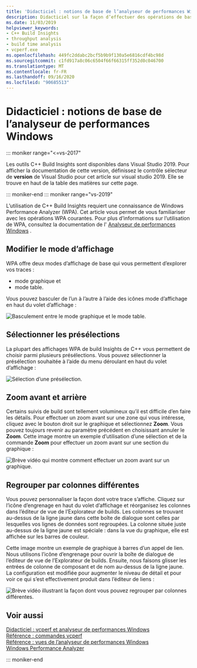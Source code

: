 ```yaml
---
title: 'Didacticiel : notions de base de l’analyseur de performances Windows'
description: Didacticiel sur la façon d’effectuer des opérations de base dans l’analyseur de performances Windows.
ms.date: 11/03/2019
helpviewer_keywords:
- C++ Build Insights
- throughput analysis
- build time analysis
- vcperf.exe
ms.openlocfilehash: 449fc2ddabc2bcf5b9b9f130a5e6816cdf4bc98d
ms.sourcegitcommit: c1fd917a8c06c6504f66f66315ff352d0c046700
ms.translationtype: MT
ms.contentlocale: fr-FR
ms.lasthandoff: 09/16/2020
ms.locfileid: "90685513"
---
```

# <a name="tutorial-windows-performance-analyzer-basics"></a>Didacticiel : notions de base de l’analyseur de performances Windows

::: moniker range="<=vs-2017"

Les outils C++ Build Insights sont disponibles dans Visual Studio 2019. Pour afficher la documentation de cette version, définissez le contrôle sélecteur de **version** de Visual Studio pour cet article sur visual studio 2019. Elle se trouve en haut de la table des matières sur cette page.

::: moniker-end
::: moniker range="vs-2019"

L’utilisation de C++ Build Insights requiert une connaissance de Windows Performance Analyzer (WPA). Cet article vous permet de vous familiariser avec les opérations WPA courantes. Pour plus d’informations sur l’utilisation de WPA, consultez la documentation de l' [Analyseur de performances Windows](/windows-hardware/test/wpt/windows-performance-analyzer) .

## <a name="change-the-view-mode"></a>Modifier le mode d’affichage

WPA offre deux modes d’affichage de base qui vous permettent d’explorer vos traces :

- mode graphique et
- mode table.

Vous pouvez basculer de l’un à l’autre à l’aide des icônes mode d’affichage en haut du volet d’affichage :

![Basculement entre le mode graphique et le mode table.](media/wpa-switching-view-mode.gif)

## <a name="select-presets"></a>Sélectionner les présélections

La plupart des affichages WPA de build Insights de C++ vous permettent de choisir parmi plusieurs présélections. Vous pouvez sélectionner la présélection souhaitée à l’aide du menu déroulant en haut du volet d’affichage :

![Sélection d’une présélection.](media/wpa-presets.png)

## <a name="zoom-in-and-out"></a>Zoom avant et arrière

Certains suivis de build sont tellement volumineux qu’il est difficile d’en faire les détails. Pour effectuer un zoom avant sur une zone qui vous intéresse, cliquez avec le bouton droit sur le graphique et sélectionnez **Zoom**. Vous pouvez toujours revenir au paramètre précédent en choisissant annuler le **Zoom**. Cette image montre un exemple d’utilisation d’une sélection et de la commande **Zoom** pour effectuer un zoom avant sur une section du graphique :

![Brève vidéo qui montre comment effectuer un zoom avant sur un graphique.](media/wpa-zooming.gif)

## <a name="group-by-different-columns"></a>Regrouper par colonnes différentes

Vous pouvez personnaliser la façon dont votre trace s’affiche. Cliquez sur l’icône d’engrenage en haut du volet d’affichage et réorganisez les colonnes dans l’éditeur de vue de l’Explorateur de builds. Les colonnes se trouvant au-dessus de la ligne jaune dans cette boîte de dialogue sont celles par lesquelles vos lignes de données sont regroupées. La colonne située juste au-dessus de la ligne jaune est spéciale : dans la vue du graphique, elle est affichée sur les barres de couleur.

Cette image montre un exemple de graphique à barres d’un appel de lien. Nous utilisons l’icône d’engrenage pour ouvrir la boîte de dialogue de l’éditeur de vue de l’Explorateur de builds. Ensuite, nous faisons glisser les entrées de colonne de composant et de nom au-dessus de la ligne jaune. La configuration est modifiée pour augmenter le niveau de détail et pour voir ce qui s’est effectivement produit dans l’éditeur de liens :

![Brève vidéo illustrant la façon dont vous pouvez regrouper par colonnes différentes.](media/wpa-grouping.gif)

## <a name="see-also"></a>Voir aussi

[Didacticiel : vcperf et analyseur de performances Windows](vcperf-and-wpa.md)\
[Référence : commandes vcperf](/cpp/build-insights/reference/vcperf-commands)\
[Référence : vues de l’analyseur de performances Windows](/cpp/build-insights/reference/wpa-views)\
[Windows Performance Analyzer](/windows-hardware/test/wpt/windows-performance-analyzer)

::: moniker-end
